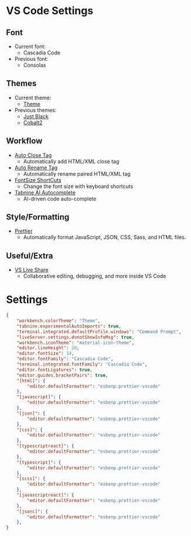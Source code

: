 # VS Code Settings

## Font

* Current font:
  * Cascadia Code
* Previous font:
  * Consolas

## Themes

* Current theme:
  * [Theme](https://marketplace.visualstudio.com/items?itemName=tal7aouy.theme)
* Previous themes:
  * [Just Black](https://marketplace.visualstudio.com/items?itemName=nur.just-black)
  * [Cobalt2](https://marketplace.visualstudio.com/items?itemName=wesbos.theme-cobalt2)

## Workflow

* [Auto Close Tag](https://marketplace.visualstudio.com/items?itemName=formulahendry.auto-close-tag)
  * Automatically add HTML/XML close tag
* [Auto Rename Tag](https://marketplace.visualstudio.com/items?itemName=formulahendry.auto-rename-tag)
  * Automatically rename paired HTML/XML tag
* [FontSize ShortCuts](https://marketplace.visualstudio.com/items?itemName=fosshaas.fontsize-shortcuts)
  * Change the font size with keyboard shortcuts
* [Tabnine AI Autocomplete](https://marketplace.visualstudio.com/items?itemName=TabNine.tabnine-vscode)
  * AI-driven code auto-complete

## Style/Formatting

* [Prettier](https://marketplace.visualstudio.com/items?itemName=esbenp.prettier-vscode)
  * Automatically format JavaScript, JSON, CSS, Sass, and HTML files.

## Useful/Extra

* [VS Live Share](https://marketplace.visualstudio.com/items?itemName=MS-vsliveshare.vsliveshare)
  * Collaborative editing, debugging, and more inside VS Code

# Settings

```json
{
    "workbench.colorTheme": "Theme",
    "tabnine.experimentalAutoImports": true,
    "terminal.integrated.defaultProfile.windows": "Command Prompt",
    "liveServer.settings.donotShowInfoMsg": true,
    "workbench.iconTheme": "material-icon-theme",
    "editor.lineHeight": 20,
    "editor.fontSize": 14,
    "editor.fontFamily": "Cascadia Code",
    "terminal.integrated.fontFamily": "Cascadia Code",
    "editor.fontLigatures": true,
    "editor.guides.bracketPairs": true,
    "[html]": {
        "editor.defaultFormatter": "esbenp.prettier-vscode"
    },
    "[javascript]": {
        "editor.defaultFormatter": "esbenp.prettier-vscode"
    },
    "[json]": {
        "editor.defaultFormatter": "esbenp.prettier-vscode"
    },
    "[css]": {
        "editor.defaultFormatter": "esbenp.prettier-vscode"
    },
    "[typescriptreact]": {
        "editor.defaultFormatter": "esbenp.prettier-vscode"
    },
    "[typescript]": {
        "editor.defaultFormatter": "esbenp.prettier-vscode"
    },
    "[scss]": {
        "editor.defaultFormatter": "esbenp.prettier-vscode"
    },
    "[javascriptreact]": {
        "editor.defaultFormatter": "esbenp.prettier-vscode"
    },
    "[jsonc]": {
        "editor.defaultFormatter": "esbenp.prettier-vscode"
    },
}
```
